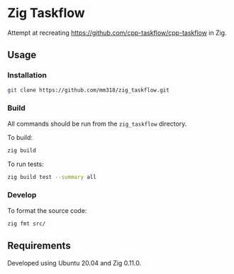 # Zig Taskflow

Attempt at recreating https://github.com/cpp-taskflow/cpp-taskflow in Zig.

## Usage

### Installation
```bash
git clone https://github.com/mm318/zig_taskflow.git
```

### Build
All commands should be run from the `zig_taskflow` directory.

To build:
```bash
zig build
```

To run tests:
```bash
zig build test --summary all
```

### Develop

To format the source code:
```bash
zig fmt src/
```


## Requirements

Developed using Ubuntu 20.04 and Zig 0.11.0.  
